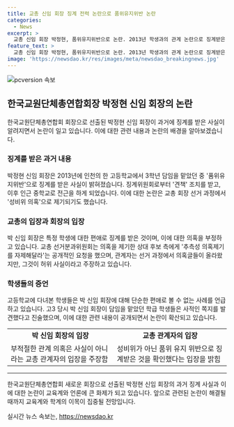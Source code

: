 ```yaml
---
title: 교총 신임 회장 징계 전력 논란으로 품위유지위반 논란
categories:
  - News
excerpt: >
  교총 신임 회장 박정현, 품위유지위반으로 논란. 2013년 학생과의 관계 논란으로 징계받은 과거가 알려졌으며, 선거과정에서 성비위 의혹 제기됨. 회장은 편애 의혹을 부인하고 품위유지 위반 징계에 대해 설명하며, 학생들의 주장에 대해 교총은 말을 아꼈다. 전 학생들은 박 회장으로부터 쪽지를 받았다 주장하며, 논란에 대한 교총의 입장은 거부감을 드러냈다. 현재 교총 회장으로 활동 중인 박 신임 회장은 역대 최연소 회장으로 당선됐다.
feature_text: >
  교총 신임 회장 박정현, 품위유지위반으로 논란. 2013년 학생과의 관계 논란으로 징계받은 과거가 알려졌으며, 선거과정에서 성비위 의혹 제기됨. 회장은 편애 의혹을 부인하고 품위유지 위반 징계에 대해 설명하며, 학생들의 주장에 대해 교총은 말을 아꼈다. 전 학생들은 박 회장으로부터 쪽지를 받았다 주장하며, 논란에 대한 교총의 입장은 거부감을 드러냈다. 현재 교총 회장으로 활동 중인 박 신임 회장은 역대 최연소 회장으로 당선됐다.
image: 'https://newsdao.kr/res/images/meta/newsdao_breakingnews.jpg'
---
```


<p><img src="https://newsdao.kr/res/images/meta/newsdao_breakingnews.jpg" alt="pcversion 속보" /></p>

<h2 data-ke-size="size26">한국교원단체총연합회장 박정현 신임 회장의 논란</h2>

<p data-ke-size="size16">한국교원단체총연합회 회장으로 선출된 박정현 신임 회장이 과거에 징계를 받은 사실이 알려지면서 논란이 일고 있습니다. 이에 대한 관련 내용과 논란의 배경을 알아보겠습니다.</p>

<h3><b>징계를 받은 과거 내용</b></h3>

<p data-ke-size="size16">박정현 신임 회장은 2013년에 인천의 한 고등학교에서 3학년 담임을 맡았던 중 '품위유지위반'으로 징계를 받은 사실이 밝혀졌습니다. 징계위원회로부터 '견책' 조치를 받고, 이후 인근 중학교로 전근을 하게 되었습니다. 이에 대한 논란은 교총 회장 선거 과정에서 '성비위 의혹'으로 제기되기도 했습니다.</p>

<h3><b>교총의 입장과 회장의 입장</b></h3>

<p data-ke-size="size16">박 신임 회장은 특정 학생에 대한 편애로 징계를 받은 것이며, 이에 대한 의혹을 부정하고 있습니다. 교총 선거분과위원회는 의혹을 제기한 상대 후보 측에게 '추측성 의혹제기를 자제해달라'는 공개적인 요청을 했으며, 관계자는 선거 과정에서 의혹글들이 올라왔지만, 그것이 허위 사실이라고 주장하고 있습니다.</p>

<h3><b>학생들의 증언</b></h3>

<p data-ke-size="size16">고등학교에 다녀본 학생들은 박 신임 회장에 대해 단순한 편애로 볼 수 없는 사례를 언급하고 있습니다. 고3 당시 박 신임 회장이 담임을 맡았던 학급 학생들은 사적인 쪽지를 발견했다고 진술했으며, 이에 대한 관련 내용이 공개되면서 논란이 확산되고 있습니다.</p>

<table>
    <tbody>
        <tr>
            <td style="text-align: center; height: 17px;"><b>박 신임 회장의 입장</b></td>
            <td style="text-align: center; height: 17px;"><b>교총 관계자의 입장</b></td>
        </tr>
        <tr>
            <td style="text-align: left;">부적절한 관계 의혹은 사실이 아니라는 교총 관계자의 입장을 주장함</td>
            <td style="text-align: left;">성비위가 아닌 품위 유지 위반으로 징계받은 것을 확인했다는 입장을 밝힘</td>
        </tr>
    </tbody>
</table>

<hr>

<p data-ke-size="size16">한국교원단체총연합회 새로운 회장으로 선출된 박정현 신임 회장의 과거 징계 사실과 이에 대한 논란이 교육계와 언론에 큰 화제가 되고 있습니다. 앞으로 관련된 논란이 해결될 때까지 교육계와 학계의 이목이 집중될 전망입니다.</p>
실시간 뉴스 속보는, <a href="https://newsdao.kr" rel="dofollow">https://newsdao.kr</a>


